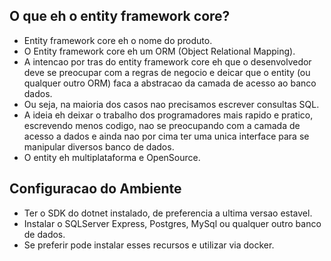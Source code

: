 ## O que eh o entity framework core?
- Entity framework core eh o nome do produto.
- O Entity framework core eh um ORM (Object Relational Mapping).
- A intencao por tras do entity framework core eh que o desenvolvedor deve se preocupar com a regras de negocio e deicar que o entity (ou qualquer outro ORM) faca a abstracao da camada de acesso ao banco dados.
- Ou seja, na maioria dos casos nao precisamos escrever consultas SQL.
- A ideia eh deixar o trabalho dos programadores mais rapido e pratico, escrevendo menos codigo, nao se preocupando com a camada de acesso a dados e ainda nao por cima ter uma unica interface para se manipular diversos banco de dados.
- O entity eh multiplataforma e OpenSource.

## Configuracao do Ambiente

- Ter o SDK do dotnet instalado, de preferencia a ultima versao estavel.
- Instalar o SQLServer Express, Postgres, MySql ou qualquer outro banco de dados.
- Se preferir pode instalar esses recursos e utilizar via docker.
